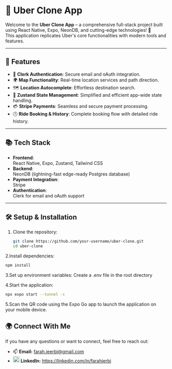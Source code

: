 # 🚕 Uber Clone App

Welcome to the **Uber Clone App** – a comprehensive full-stack project built using React Native, Expo, NeonDB, and cutting-edge technologies! 🚀  
This application replicates Uber's core functionalities with modern tools and features.

---

## 🌟 Features

- 🔐 **Clerk Authentication**: Secure email and oAuth integration.
- 🌍 **Map Functionality**: Real-time location services and path direction.
- 🗺️ **Location Autocomplete**: Effortless destination search.
- 📲 **Zustand State Management**: Simplified and efficient app-wide state handling.
- 💳 **Stripe Payments**: Seamless and secure payment processing.
- 🕒 **Ride Booking & History**: Complete booking flow with detailed ride history.

---

## 📚 Tech Stack

- **Frontend**:  
  React Native, Expo, Zustand, Tailwind CSS  
- **Backend**:  
  NeonDB (lightning-fast edge-ready Postgres database)  
- **Payment Integration**:  
  Stripe  
- **Authentication**:  
  Clerk for email and oAuth support

---

## 🛠️ Setup & Installation

1. Clone the repository:
   ```bash
   git clone https://github.com/your-username/uber-clone.git
   cd uber-clone
   ```
2.Install dependencies: 
  ```bash
  npm install
  ```
3.Set up environment variables: Create a .env file in the root directory

4.Start the application:
  ```bash
  npx expo start --tunnel -c
```
5.Scan the QR code using the Expo Go app to launch the application on your mobile device.

## 🌍 Connect With Me
If you have any questions or want to connect, feel free to reach out:

- 📫 **Email:** farah.jeerbi@gmail.com
- <img src="https://raw.githubusercontent.com/rahuldkjain/github-profile-readme-generator/master/src/images/icons/Social/linked-in-alt.svg" alt="LinkedIn" height="20" width="20" /> **LinkedIn:** https://linkedin.com/in/farahjerbi
</p>


